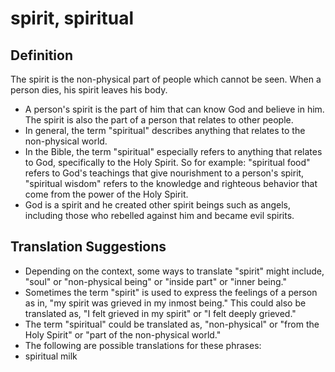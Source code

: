 # spirit, spiritual

## Definition

The spirit is the non-physical part of people which cannot be seen. When a person dies, his spirit leaves his body.

* A person's spirit is the part of him that can know God and believe in him. The spirit is also the part of a person that relates to other people.
* In general, the term "spiritual" describes anything that relates to the non-physical world.
* In the Bible, the term "spiritual" especially refers to anything that relates to God, specifically to the Holy Spirit. So for example: "spiritual food" refers to God's teachings that give nourishment to a person's spirit, "spiritual wisdom" refers to the knowledge and righteous behavior that come from the power of the Holy Spirit.
* God is a spirit and he created other spirit beings such as angels, including those who rebelled against him and became evil spirits.


## Translation Suggestions



* Depending on the context, some ways to translate "spirit" might include, "soul" or "non-physical being" or "inside part" or "inner being."
* Sometimes the term "spirit" is used to express the feelings of a person as in, "my spirit was grieved in my inmost being." This could also be translated as, "I felt grieved in my spirit" or "I felt deeply grieved."
* The term "spiritual" could be translated as, "non-physical" or "from the Holy Spirit" or "part of the non-physical world."
* The following are possible translations for these phrases:
* spiritual milk